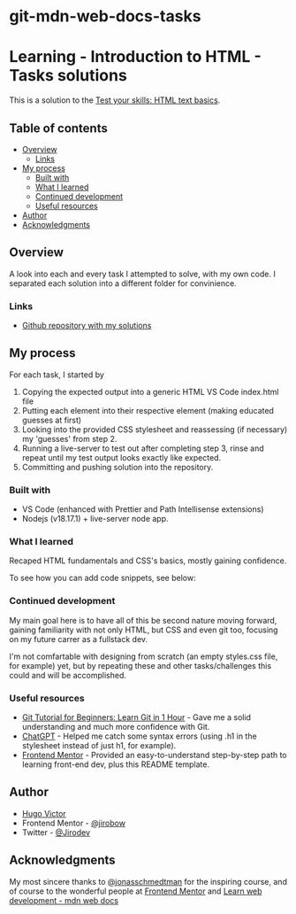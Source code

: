# git-mdn-web-docs-tasks

# Learning - Introduction to HTML - Tasks solutions

This is a solution to the [Test your skills: HTML text basics](https://developer.mozilla.org/en-US/docs/Learn/HTML/Introduction_to_HTML/Test_your_skills:_HTML_text_basics).

## Table of contents

- [Overview](#overview)
  - [Links](#links)
- [My process](#my-process)
  - [Built with](#built-with)
  - [What I learned](#what-i-learned)
  - [Continued development](#continued-development)
  - [Useful resources](#useful-resources)
- [Author](#author)
- [Acknowledgments](#acknowledgments)

## Overview

A look into each and every task I attempted to solve, with my own code. I separated each solution into a different folder for convinience.

### Links

- [Github repository with my solutions](https://github.com/Jirobow/git-mdn-web-docs-tasks)

## My process

For each task, I started by

1. Copying the expected output into a generic HTML VS Code index.html file
2. Putting each element into their respective element (making educated guesses at first)
3. Looking into the provided CSS stylesheet and reassessing (if necessary) my 'guesses' from step 2.
4. Running a live-server to test out after completing step 3, rinse and repeat until my test output looks exactly like expected.
5. Committing and pushing solution into the repository.

### Built with

- VS Code (enhanced with Prettier and Path Intellisense extensions)
- Nodejs (v18.17.1) + live-server node app.

### What I learned

Recaped HTML fundamentals and CSS's basics, mostly gaining confidence.

To see how you can add code snippets, see below:

### Continued development

My main goal here is to have all of this be second nature moving forward, gaining familiarity with not only HTML, but CSS and even git too, focusing on my future carrer as a fullstack dev.

I'm not comfartable with designing from scratch (an empty styles.css file, for example) yet, but by repeating these and other tasks/challenges this could and will be accomplished.

### Useful resources

- [Git Tutorial for Beginners: Learn Git in 1 Hour](https://youtu.be/8JJ101D3knE) - Gave me a solid understanding and much more confidence with Git.
- [ChatGPT](https://chat.openai.com) - Helped me catch some syntax errors (using .h1 in the stylesheet instead of just h1, for example).
- [Frontend Mentor](https://www.frontendmentor.io/) - Provided an easy-to-understand step-by-step path to learning front-end dev, plus this README template.

## Author

- [Hugo Victor](https://www.linkedin.com/in/hugo-v-silva/)
- Frontend Mentor - [@jirobow](https://www.frontendmentor.io/profile/Jirobow)
- Twitter - [@Jirodev](https://twitter.com/JirobowDev)

## Acknowledgments

My most sincere thanks to [@jonasschmedtman](https://twitter.com/jonasschmedtman) for the inspiring course, and of course to the wonderful people at [Frontend Mentor](https://www.frontendmentor.io/) and [Learn web development - mdn web docs](https://developer.mozilla.org/en-US/docs/Learn)